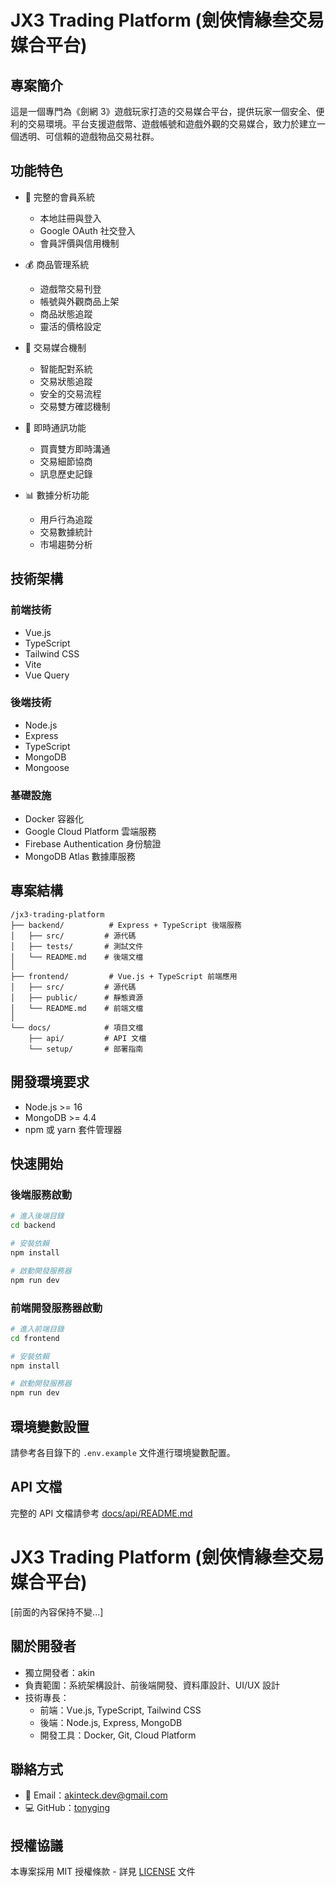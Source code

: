 # JX3 Trading Platform (劍俠情緣叁交易媒合平台)

## 專案簡介

這是一個專門為《劍網 3》遊戲玩家打造的交易媒合平台，提供玩家一個安全、便利的交易環境。平台支援遊戲幣、遊戲帳號和遊戲外觀的交易媒合，致力於建立一個透明、可信賴的遊戲物品交易社群。

## 功能特色

- 🔐 完整的會員系統

  - 本地註冊與登入
  - Google OAuth 社交登入
  - 會員評價與信用機制

- 💰 商品管理系統

  - 遊戲幣交易刊登
  - 帳號與外觀商品上架
  - 商品狀態追蹤
  - 靈活的價格設定

- 🤝 交易媒合機制

  - 智能配對系統
  - 交易狀態追蹤
  - 安全的交易流程
  - 交易雙方確認機制

- 💬 即時通訊功能

  - 買賣雙方即時溝通
  - 交易細節協商
  - 訊息歷史記錄

- 📊 數據分析功能
  - 用戶行為追蹤
  - 交易數據統計
  - 市場趨勢分析

## 技術架構

### 前端技術

- Vue.js
- TypeScript
- Tailwind CSS
- Vite
- Vue Query

### 後端技術

- Node.js
- Express
- TypeScript
- MongoDB
- Mongoose

### 基礎設施

- Docker 容器化
- Google Cloud Platform 雲端服務
- Firebase Authentication 身份驗證
- MongoDB Atlas 數據庫服務

## 專案結構

```
/jx3-trading-platform
├── backend/          # Express + TypeScript 後端服務
│   ├── src/         # 源代碼
│   ├── tests/       # 測試文件
│   └── README.md    # 後端文檔
│
├── frontend/         # Vue.js + TypeScript 前端應用
│   ├── src/         # 源代碼
│   ├── public/      # 靜態資源
│   └── README.md    # 前端文檔
│
└── docs/            # 項目文檔
    ├── api/         # API 文檔
    └── setup/       # 部署指南
```

## 開發環境要求

- Node.js >= 16
- MongoDB >= 4.4
- npm 或 yarn 套件管理器

## 快速開始

### 後端服務啟動

```bash
# 進入後端目錄
cd backend

# 安裝依賴
npm install

# 啟動開發服務器
npm run dev
```

### 前端開發服務器啟動

```bash
# 進入前端目錄
cd frontend

# 安裝依賴
npm install

# 啟動開發服務器
npm run dev
```

## 環境變數設置

請參考各目錄下的 `.env.example` 文件進行環境變數配置。

## API 文檔

完整的 API 文檔請參考 [docs/api/README.md](docs/api/README.md)

# JX3 Trading Platform (劍俠情緣叁交易媒合平台)

[前面的內容保持不變...]

## 關於開發者

- 獨立開發者：akin
- 負責範圍：系統架構設計、前後端開發、資料庫設計、UI/UX 設計
- 技術專長：
  - 前端：Vue.js, TypeScript, Tailwind CSS
  - 後端：Node.js, Express, MongoDB
  - 開發工具：Docker, Git, Cloud Platform

## 聯絡方式

- 📧 Email：[akinteck.dev@gmail.com](mailto:akinteck.dev@gmail.com)
- 💻 GitHub：[tonyging](https://github.com/tonyging)

## 授權協議

本專案採用 MIT 授權條款 - 詳見 [LICENSE](LICENSE) 文件
